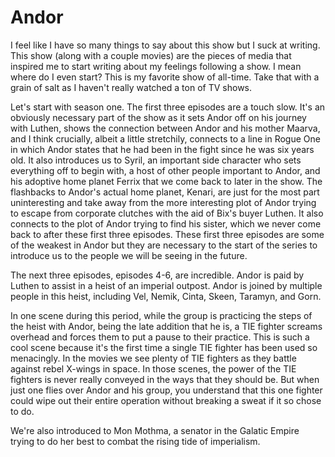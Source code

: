 # Andor

I feel like I have so many things to say about this show but I suck at writing. This show (along with a couple movies) are the pieces of media that inspired me to start writing about my feelings following a show. I mean where do I even start? This is my favorite show of all-time. Take that with a grain of salt as I haven't really watched a ton of TV shows. 

Let's start with season one. The first three episodes are a touch slow. It's an obviously necessary part of the show as it sets Andor off on his journey with Luthen, shows the connection between Andor and his mother Maarva, and I think crucially, albeit a little stretchily,  connects to a line in Rogue One in which Andor states that he had been in the fight since he was six years old. It also introduces us to Syril, an important side character who sets everything off to begin with, a host of other people important to Andor, and his adoptive home planet Ferrix that we come back to later in the show. The flashbacks to Andor's actual home planet, Kenari, are just for the most part uninteresting and take away from the more interesting plot of Andor trying to escape from corporate clutches with the aid of Bix's buyer Luthen. It also connects to the plot of Andor trying to find his sister, which we never come back to after these first three episodes. These first three episodes are some of the weakest in Andor but they are necessary to the start of the series to introduce us to the people we will be seeing in the future.

The next three episodes, episodes 4-6, are incredible. Andor is paid by Luthen to assist in a heist of an imperial outpost. Andor is joined by multiple people in this heist, including Vel, Nemik, Cinta, Skeen, Taramyn, and Gorn. 


In one scene during this period, while the group is practicing the steps of the heist with Andor, being the late addition that he is, a TIE fighter screams overhead and forces them to put a pause to their practice. This is such a cool scene because it's the first time a single TIE fighter has been used so menacingly. In the movies we see plenty of TIE fighters as they battle against rebel X-wings in space. In those scenes, the power of the TIE fighters is never really conveyed in the ways that they should be. But when just one flies over Andor and his group, you understand that this one fighter could wipe out their entire operation without breaking a sweat if it so chose to do. 


We're also introduced to Mon Mothma, a senator in the Galatic Empire trying to do her best to combat the rising tide of imperialism. 
